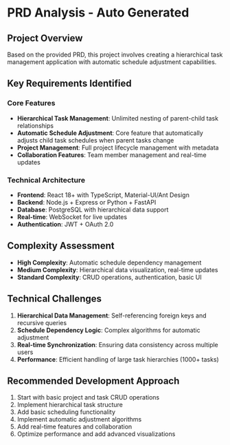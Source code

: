 # PRD Analysis - Auto Generated

## Project Overview

Based on the provided PRD, this project involves creating a hierarchical task management application with automatic schedule adjustment capabilities.

## Key Requirements Identified

### Core Features
- **Hierarchical Task Management**: Unlimited nesting of parent-child task relationships
- **Automatic Schedule Adjustment**: Core feature that automatically adjusts child task schedules when parent tasks change
- **Project Management**: Full project lifecycle management with metadata
- **Collaboration Features**: Team member management and real-time updates

### Technical Architecture
- **Frontend**: React 18+ with TypeScript, Material-UI/Ant Design
- **Backend**: Node.js + Express or Python + FastAPI
- **Database**: PostgreSQL with hierarchical data support
- **Real-time**: WebSocket for live updates
- **Authentication**: JWT + OAuth 2.0

## Complexity Assessment

- **High Complexity**: Automatic schedule dependency management
- **Medium Complexity**: Hierarchical data visualization, real-time updates
- **Standard Complexity**: CRUD operations, authentication, basic UI

## Technical Challenges

1. **Hierarchical Data Management**: Self-referencing foreign keys and recursive queries
2. **Schedule Dependency Logic**: Complex algorithms for automatic adjustment
3. **Real-time Synchronization**: Ensuring data consistency across multiple users
4. **Performance**: Efficient handling of large task hierarchies (1000+ tasks)

## Recommended Development Approach

1. Start with basic project and task CRUD operations
2. Implement hierarchical task structure
3. Add basic scheduling functionality
4. Implement automatic adjustment algorithms
5. Add real-time features and collaboration
6. Optimize performance and add advanced visualizations
